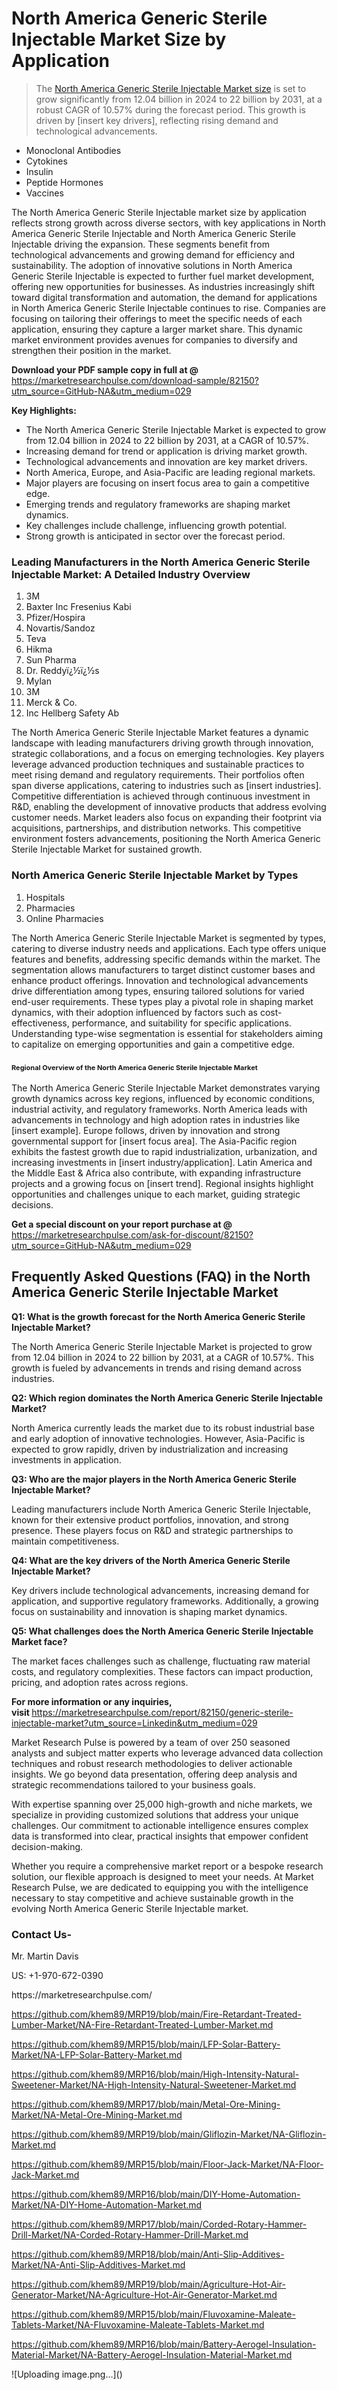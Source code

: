 <h1>North America Generic Sterile Injectable Market&nbsp;Size by Application</h1><blockquote><p>The <a href="https://marketresearchpulse.com/download-sample/82150?utm_source=GitHub-NA&amp;utm_medium=029">North America Generic Sterile Injectable Market size</a> is set to grow significantly from 12.04 billion in 2024 to 22 billion by 2031, at a robust CAGR of 10.57% during the forecast period. This growth is driven by [insert key drivers], reflecting rising demand and technological advancements.</p></blockquote><ul><li>Monoclonal Antibodies <li> Cytokines <li> Insulin <li> Peptide Hormones <li> Vaccines</li></ul><p>The North America Generic Sterile Injectable market size by application reflects strong growth across diverse sectors, with key applications in North America Generic Sterile Injectable and North America Generic Sterile Injectable driving the expansion. These segments benefit from technological advancements and growing demand for efficiency and sustainability. The adoption of innovative solutions in North America Generic Sterile Injectable is expected to further fuel market development, offering new opportunities for businesses. As industries increasingly shift toward digital transformation and automation, the demand for applications in North America Generic Sterile Injectable continues to rise. Companies are focusing on tailoring their offerings to meet the specific needs of each application, ensuring they capture a larger market share. This dynamic market environment provides avenues for companies to diversify and strengthen their position in the market.</p><p><strong>Download your PDF sample copy in full at @ </strong><a href="https://marketresearchpulse.com/download-sample/82150?utm_source=GitHub-NA&amp;utm_medium=029">https://marketresearchpulse.com/download-sample/82150?utm_source=GitHub-NA&amp;utm_medium=029</a></p><p><strong>Key Highlights: </strong></p><ul><li>The North America Generic Sterile Injectable Market is expected to grow from 12.04 billion in 2024 to 22 billion by 2031, at a CAGR of 10.57%.</li><li>Increasing demand for trend or application is driving market growth.</li><li>Technological advancements and innovation are key market drivers.</li><li>North America, Europe, and Asia-Pacific are leading regional markets.</li><li>Major players are focusing on insert focus area to gain a competitive edge.</li><li>Emerging trends and regulatory frameworks are shaping market dynamics.</li><li>Key challenges include challenge, influencing growth potential.</li><li>Strong growth is anticipated in sector over the forecast period.</li></ul><h3>Leading Manufacturers in the North America Generic Sterile Injectable Market: A Detailed Industry Overview</h3><ol><li>3M</li><li>Baxter Inc Fresenius Kabi</li><li>Pfizer/Hospira</li><li>Novartis/Sandoz</li><li>Teva</li><li>Hikma</li><li>Sun Pharma</li><li>Dr. Reddyï¿½ï¿½s</li><li>Mylan</li><li>3M</li><li>Merck & Co.</li><li>Inc Hellberg Safety Ab</li></ol><div class="flex max-w-full flex-col flex-grow"><div class="min-h-8 text-message flex w-full flex-col items-end gap-2 whitespace-normal break-words [.text-message+&amp;]:mt-5" dir="auto" data-message-author-role="assistant" data-message-id="fd8432e4-4910-450d-b182-61b7bfb0a01f" data-message-model-slug="gpt-4o"><div class="flex w-full flex-col gap-1 empty:hidden first:pt-[3px]"><div class="markdown prose w-full break-words dark:prose-invert light"><p>The North America Generic Sterile Injectable Market features a dynamic landscape with leading manufacturers driving growth through innovation, strategic collaborations, and a focus on emerging technologies. Key players leverage advanced production techniques and sustainable practices to meet rising demand and regulatory requirements. Their portfolios often span diverse applications, catering to industries such as [insert industries]. Competitive differentiation is achieved through continuous investment in R&amp;D, enabling the development of innovative products that address evolving customer needs. Market leaders also focus on expanding their footprint via acquisitions, partnerships, and distribution networks. This competitive environment fosters advancements, positioning the North America Generic Sterile Injectable Market for sustained growth.</p></div></div></div></div><h3>North America Generic Sterile Injectable Market by Types</h3><ol><li>Hospitals <li> Pharmacies <li> Online Pharmacies</li></ol><div class="flex max-w-full flex-col flex-grow"><div class="min-h-8 text-message flex w-full flex-col items-end gap-2 whitespace-normal break-words [.text-message+&amp;]:mt-5" dir="auto" data-message-author-role="assistant" data-message-id="084470be-0bb7-4664-bddf-5156b4f41249" data-message-model-slug="gpt-4o-mini"><div class="flex w-full flex-col gap-1 empty:hidden first:pt-[3px]"><div class="markdown prose w-full break-words dark:prose-invert light"><p>The North America Generic Sterile Injectable Market is segmented by types, catering to diverse industry needs and applications. Each type offers unique features and benefits, addressing specific demands within the market. The segmentation allows manufacturers to target distinct customer bases and enhance product offerings. Innovation and technological advancements drive differentiation among types, ensuring tailored solutions for varied end-user requirements. These types play a pivotal role in shaping market dynamics, with their adoption influenced by factors such as cost-effectiveness, performance, and suitability for specific applications. Understanding type-wise segmentation is essential for stakeholders aiming to capitalize on emerging opportunities and gain a competitive edge.</p></div></div></div></div><h3><span style="font-size: 11px;">Regional Overview of the North America Generic Sterile Injectable Market</span></h3><div class="flex max-w-full flex-col flex-grow"><div class="min-h-8 text-message flex w-full flex-col items-end gap-2 whitespace-normal break-words [.text-message+&amp;]:mt-5" dir="auto" data-message-author-role="assistant" data-message-id="e9038762-ce64-4e30-91c9-9bd413514231" data-message-model-slug="gpt-4o-mini"><div class="flex w-full flex-col gap-1 empty:hidden first:pt-[3px]"><div class="markdown prose w-full break-words dark:prose-invert light"><p>The North America Generic Sterile Injectable Market demonstrates varying growth dynamics across key regions, influenced by economic conditions, industrial activity, and regulatory frameworks. North America leads with advancements in technology and high adoption rates in industries like [insert example]. Europe follows, driven by innovation and strong governmental support for [insert focus area]. The Asia-Pacific region exhibits the fastest growth due to rapid industrialization, urbanization, and increasing investments in [insert industry/application]. Latin America and the Middle East &amp; Africa also contribute, with expanding infrastructure projects and a growing focus on [insert trend]. Regional insights highlight opportunities and challenges unique to each market, guiding strategic decisions.</p></div></div></div></div><p><strong>Get a special discount on your report purchase at @ </strong><a href="https://marketresearchpulse.com/ask-for-discount/82150?utm_source=GitHub-NA&amp;utm_medium=029">https://marketresearchpulse.com/ask-for-discount/82150?utm_source=GitHub-NA&amp;utm_medium=029</a></p><h2>Frequently Asked Questions (FAQ) in the North America Generic Sterile Injectable Market</h2><p><strong>Q1: What is the growth forecast for the North America Generic Sterile Injectable Market?</strong></p><p>The North America Generic Sterile Injectable Market is projected to grow from 12.04 billion in 2024 to 22 billion by 2031, at a CAGR of 10.57%. This growth is fueled by advancements in trends and rising demand across industries.</p><p><strong>Q2: Which region dominates the North America Generic Sterile Injectable Market?</strong></p><p>North America currently leads the market due to its robust industrial base and early adoption of innovative technologies. However, Asia-Pacific is expected to grow rapidly, driven by industrialization and increasing investments in application.</p><p><strong>Q3: Who are the major players in the North America Generic Sterile Injectable Market?</strong></p><p>Leading manufacturers include North America Generic Sterile Injectable, known for their extensive product portfolios, innovation, and strong presence. These players focus on R&amp;D and strategic partnerships to maintain competitiveness.</p><p><strong>Q4: What are the key drivers of the North America Generic Sterile Injectable Market?</strong></p><p>Key drivers include technological advancements, increasing demand for application, and supportive regulatory frameworks. Additionally, a growing focus on sustainability and innovation is shaping market dynamics.</p><p><strong>Q5: What challenges does the North America Generic Sterile Injectable Market face?</strong></p><p>The market faces challenges such as challenge, fluctuating raw material costs, and regulatory complexities. These factors can impact production, pricing, and adoption rates across regions.</p><p><strong>For more information or any inquiries, visit&nbsp;</strong><a href="https://marketresearchpulse.com/report/82150/generic-sterile-injectable-market?utm_source=Linkedin&utm_medium=029">https://marketresearchpulse.com/report/82150/generic-sterile-injectable-market?utm_source=Linkedin&utm_medium=029</a></p><p>Market Research Pulse is powered by a team of over 250 seasoned analysts and subject matter experts who leverage advanced data collection techniques and robust research methodologies to deliver actionable insights. We go beyond data presentation, offering deep analysis and strategic recommendations tailored to your business goals.</p><p>With expertise spanning over 25,000 high-growth and niche markets, we specialize in providing customized solutions that address your unique challenges. Our commitment to actionable intelligence ensures complex data is transformed into clear, practical insights that empower confident decision-making.</p><p>Whether you require a comprehensive market report or a bespoke research solution, our flexible approach is designed to meet your needs. At Market Research Pulse, we are dedicated to equipping you with the intelligence necessary to stay competitive and achieve sustainable growth in the evolving North America Generic Sterile Injectable market.</p><h3><strong>Contact Us-</strong></h3><p>Mr. Martin Davis</p><p>US: +1-970-672-0390</p><p>https://marketresearchpulse.com/</p><p><a href="https://github.com/khem89/MRP19/blob/main/Fire-Retardant-Treated-Lumber-Market/NA-Fire-Retardant-Treated-Lumber-Market.md">https://github.com/khem89/MRP19/blob/main/Fire-Retardant-Treated-Lumber-Market/NA-Fire-Retardant-Treated-Lumber-Market.md</a></p><p><a href="https://github.com/khem89/MRP15/blob/main/LFP-Solar-Battery-Market/NA-LFP-Solar-Battery-Market.md">https://github.com/khem89/MRP15/blob/main/LFP-Solar-Battery-Market/NA-LFP-Solar-Battery-Market.md</a></p><p><a href="https://github.com/khem89/MRP16/blob/main/High-Intensity-Natural-Sweetener-Market/NA-High-Intensity-Natural-Sweetener-Market.md">https://github.com/khem89/MRP16/blob/main/High-Intensity-Natural-Sweetener-Market/NA-High-Intensity-Natural-Sweetener-Market.md</a></p><p><a href="https://github.com/khem89/MRP17/blob/main/Metal-Ore-Mining-Market/NA-Metal-Ore-Mining-Market.md">https://github.com/khem89/MRP17/blob/main/Metal-Ore-Mining-Market/NA-Metal-Ore-Mining-Market.md</a></p><p><a href="https://github.com/khem89/MRP19/blob/main/Gliflozin-Market/NA-Gliflozin-Market.md">https://github.com/khem89/MRP19/blob/main/Gliflozin-Market/NA-Gliflozin-Market.md</a></p><p><a href="https://github.com/khem89/MRP15/blob/main/Floor-Jack-Market/NA-Floor-Jack-Market.md">https://github.com/khem89/MRP15/blob/main/Floor-Jack-Market/NA-Floor-Jack-Market.md</a></p><p><a href="https://github.com/khem89/MRP16/blob/main/DIY-Home-Automation-Market/NA-DIY-Home-Automation-Market.md">https://github.com/khem89/MRP16/blob/main/DIY-Home-Automation-Market/NA-DIY-Home-Automation-Market.md</a></p><p><a href="https://github.com/khem89/MRP17/blob/main/Corded-Rotary-Hammer-Drill-Market/NA-Corded-Rotary-Hammer-Drill-Market.md">https://github.com/khem89/MRP17/blob/main/Corded-Rotary-Hammer-Drill-Market/NA-Corded-Rotary-Hammer-Drill-Market.md</a></p><p><a href="https://github.com/khem89/MRP18/blob/main/Anti-Slip-Additives-Market/NA-Anti-Slip-Additives-Market.md">https://github.com/khem89/MRP18/blob/main/Anti-Slip-Additives-Market/NA-Anti-Slip-Additives-Market.md</a></p><p><a href="https://github.com/khem89/MRP19/blob/main/Agriculture-Hot-Air-Generator-Market/NA-Agriculture-Hot-Air-Generator-Market.md">https://github.com/khem89/MRP19/blob/main/Agriculture-Hot-Air-Generator-Market/NA-Agriculture-Hot-Air-Generator-Market.md</a></p><p><a href="https://github.com/khem89/MRP15/blob/main/Fluvoxamine-Maleate-Tablets-Market/NA-Fluvoxamine-Maleate-Tablets-Market.md">https://github.com/khem89/MRP15/blob/main/Fluvoxamine-Maleate-Tablets-Market/NA-Fluvoxamine-Maleate-Tablets-Market.md</a></p><p><a href="https://github.com/khem89/MRP16/blob/main/Battery-Aerogel-Insulation-Material-Market/NA-Battery-Aerogel-Insulation-Material-Market.md">https://github.com/khem89/MRP16/blob/main/Battery-Aerogel-Insulation-Material-Market/NA-Battery-Aerogel-Insulation-Material-Market.md</a></p>
![Uploading image.png…]()
